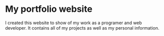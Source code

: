 # My portfolio website

I created this website to show of my work as a programer and web developer. It contains all of my projects as well as my personal information.
